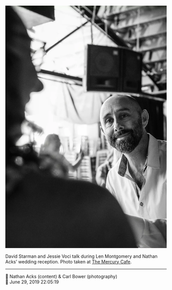 ![David Starman and Jessie Starman Voci talk](assets/b06e8c07b4762ca2498adee6cef37bec.webp)

David Starman and Jessie Voci talk during Len Montgomery and Nathan Acks’ wedding reception. Photo taken at [The Mercury Cafe](http://mercurycafe.com/).

- - - -

<span aria-hidden="true">👥</span> Nathan Acks (content) & Carl Bower (photography)  
<span aria-hidden="true">📅</span> June 29, 2019 22:05:19
